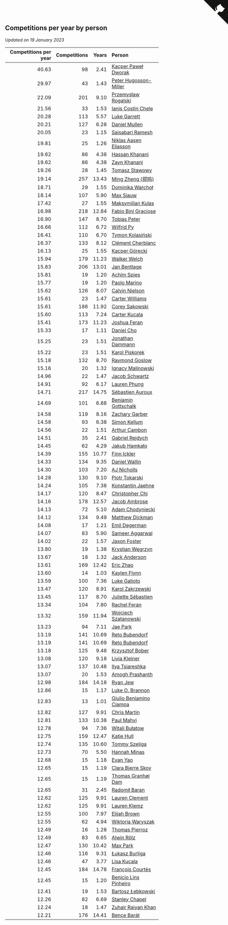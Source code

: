 ## Competitions per year by person

*Updated on 19 January 2023*

| Competitions per year | Competitions | Years | Person |
| ---: | ---: | ---: | :--- |
| 40.63 | 98 | 2.41 | [Kacper Paweł Dworak](https://www.worldcubeassociation.org/persons/2020DWOR01) |
| 29.97 | 43 | 1.43 | [Peter Hugosson-Miller](https://www.worldcubeassociation.org/persons/2021HUGO01) |
| 22.09 | 201 | 9.10 | [Przemysław Rogalski](https://www.worldcubeassociation.org/persons/2013ROGA02) |
| 21.56 | 33 | 1.53 | [Ianis Costin Chele](https://www.worldcubeassociation.org/persons/2021CHEL01) |
| 20.28 | 113 | 5.57 | [Luke Garrett](https://www.worldcubeassociation.org/persons/2017GARR05) |
| 20.21 | 127 | 6.28 | [Daniel Mullen](https://www.worldcubeassociation.org/persons/2016MULL04) |
| 20.05 | 23 | 1.15 | [Saisabari Ramesh](https://www.worldcubeassociation.org/persons/2021RAME01) |
| 19.81 | 25 | 1.26 | [Niklas Aasen Eliasson](https://www.worldcubeassociation.org/persons/2021ELIA01) |
| 19.62 | 86 | 4.38 | [Hassan Khanani](https://www.worldcubeassociation.org/persons/2018KHAN26) |
| 19.62 | 86 | 4.38 | [Zayn Khanani](https://www.worldcubeassociation.org/persons/2018KHAN28) |
| 19.26 | 28 | 1.45 | [Tomasz Stawowy](https://www.worldcubeassociation.org/persons/2021STAW01) |
| 19.14 | 257 | 13.43 | [Ming Zheng (郑鸣)](https://www.worldcubeassociation.org/persons/2009ZHEN11) |
| 18.71 | 29 | 1.55 | [Dominika Warchoł](https://www.worldcubeassociation.org/persons/2021WARC01) |
| 18.14 | 107 | 5.90 | [Max Siauw](https://www.worldcubeassociation.org/persons/2017SIAU02) |
| 17.42 | 27 | 1.55 | [Maksymilian Kulas](https://www.worldcubeassociation.org/persons/2021KULA02) |
| 16.98 | 218 | 12.84 | [Fabio Bini Graciose](https://www.worldcubeassociation.org/persons/2010GRAC02) |
| 16.90 | 147 | 8.70 | [Tobias Peter](https://www.worldcubeassociation.org/persons/2014PETE03) |
| 16.66 | 112 | 6.72 | [Wilfrid Py](https://www.worldcubeassociation.org/persons/2016PYWI01) |
| 16.41 | 110 | 6.70 | [Tymon Kolasiński](https://www.worldcubeassociation.org/persons/2016KOLA02) |
| 16.37 | 133 | 8.12 | [Clément Cherblanc](https://www.worldcubeassociation.org/persons/2014CHER05) |
| 16.13 | 25 | 1.55 | [Kacper Górecki](https://www.worldcubeassociation.org/persons/2021GORE01) |
| 15.94 | 179 | 11.23 | [Walker Welch](https://www.worldcubeassociation.org/persons/2011WELC01) |
| 15.83 | 206 | 13.01 | [Jan Bentlage](https://www.worldcubeassociation.org/persons/2010BENT01) |
| 15.81 | 19 | 1.20 | [Achim Spies](https://www.worldcubeassociation.org/persons/2021SPIE01) |
| 15.77 | 19 | 1.20 | [Paolo Marino](https://www.worldcubeassociation.org/persons/2021MARI04) |
| 15.62 | 126 | 8.07 | [Calvin Nielson](https://www.worldcubeassociation.org/persons/2014NIEL03) |
| 15.61 | 23 | 1.47 | [Carter Williams](https://www.worldcubeassociation.org/persons/2021WILL06) |
| 15.61 | 186 | 11.92 | [Corey Sakowski](https://www.worldcubeassociation.org/persons/2011SAKO01) |
| 15.60 | 113 | 7.24 | [Carter Kucala](https://www.worldcubeassociation.org/persons/2015KUCA01) |
| 15.41 | 173 | 11.23 | [Joshua Feran](https://www.worldcubeassociation.org/persons/2011FERA01) |
| 15.33 | 17 | 1.11 | [Daniel Cho](https://www.worldcubeassociation.org/persons/2021CHOD01) |
| 15.25 | 23 | 1.51 | [Jonathan Dammann](https://www.worldcubeassociation.org/persons/2021DAMM01) |
| 15.22 | 23 | 1.51 | [Karol Piskorek](https://www.worldcubeassociation.org/persons/2021PISK01) |
| 15.18 | 132 | 8.70 | [Raymond Goslow](https://www.worldcubeassociation.org/persons/2014GOSL01) |
| 15.16 | 20 | 1.32 | [Ignacy Malinowski](https://www.worldcubeassociation.org/persons/2021MALI02) |
| 14.96 | 22 | 1.47 | [Jacob Schwartz](https://www.worldcubeassociation.org/persons/2021SCHW01) |
| 14.91 | 92 | 6.17 | [Lauren Phung](https://www.worldcubeassociation.org/persons/2016PHUN02) |
| 14.71 | 217 | 14.75 | [Sébastien Auroux](https://www.worldcubeassociation.org/persons/2008AURO01) |
| 14.69 | 101 | 6.88 | [Benjamin Gottschalk](https://www.worldcubeassociation.org/persons/2016GOTT01) |
| 14.58 | 119 | 8.16 | [Zachary Garber](https://www.worldcubeassociation.org/persons/2014GARB01) |
| 14.58 | 93 | 6.38 | [Simon Kellum](https://www.worldcubeassociation.org/persons/2016KELL12) |
| 14.56 | 22 | 1.51 | [Arthur Cambon](https://www.worldcubeassociation.org/persons/2021CAMB01) |
| 14.51 | 35 | 2.41 | [Gabriel Rejdych](https://www.worldcubeassociation.org/persons/2020REJD01) |
| 14.45 | 62 | 4.29 | [Jakub Hamkało](https://www.worldcubeassociation.org/persons/2018HAMK01) |
| 14.39 | 155 | 10.77 | [Finn Ickler](https://www.worldcubeassociation.org/persons/2012ICKL01) |
| 14.33 | 134 | 9.35 | [Daniel Wallin](https://www.worldcubeassociation.org/persons/2013WALL03) |
| 14.30 | 103 | 7.20 | [AJ Nicholls](https://www.worldcubeassociation.org/persons/2015NICH04) |
| 14.28 | 130 | 9.10 | [Piotr Tokarski](https://www.worldcubeassociation.org/persons/2013TOKA01) |
| 14.24 | 105 | 7.38 | [Konstantin Jaehne](https://www.worldcubeassociation.org/persons/2015JAEH01) |
| 14.17 | 120 | 8.47 | [Christopher Chi](https://www.worldcubeassociation.org/persons/2014CHIC01) |
| 14.16 | 178 | 12.57 | [Jacob Ambrose](https://www.worldcubeassociation.org/persons/2010AMBR01) |
| 14.13 | 72 | 5.10 | [Adam Chodyniecki](https://www.worldcubeassociation.org/persons/2017CHOD02) |
| 14.12 | 134 | 9.49 | [Matthew Dickman](https://www.worldcubeassociation.org/persons/2013DICK01) |
| 14.08 | 17 | 1.21 | [Emil Degerman](https://www.worldcubeassociation.org/persons/2021DEGE01) |
| 14.07 | 83 | 5.90 | [Sameer Aggarwal](https://www.worldcubeassociation.org/persons/2017AGGA01) |
| 14.02 | 22 | 1.57 | [Jaxon Foster](https://www.worldcubeassociation.org/persons/2021FOST01) |
| 13.80 | 19 | 1.38 | [Krystian Węgrzyn](https://www.worldcubeassociation.org/persons/2021WEGR01) |
| 13.67 | 18 | 1.32 | [Jack Anderson](https://www.worldcubeassociation.org/persons/2021ANDE05) |
| 13.61 | 169 | 12.42 | [Eric Zhao](https://www.worldcubeassociation.org/persons/2010ZHAO19) |
| 13.60 | 14 | 1.03 | [Kaylen Flynn](https://www.worldcubeassociation.org/persons/2022FLYN01) |
| 13.59 | 100 | 7.36 | [Luke Galioto](https://www.worldcubeassociation.org/persons/2015GALI02) |
| 13.47 | 120 | 8.91 | [Karol Zakrzewski](https://www.worldcubeassociation.org/persons/2014ZAKR01) |
| 13.45 | 117 | 8.70 | [Juliette Sébastien](https://www.worldcubeassociation.org/persons/2014SEBA01) |
| 13.34 | 104 | 7.80 | [Rachel Feran](https://www.worldcubeassociation.org/persons/2015FERA01) |
| 13.32 | 159 | 11.94 | [Wojciech Szatanowski](https://www.worldcubeassociation.org/persons/2011SZAT01) |
| 13.23 | 94 | 7.11 | [Jae Park](https://www.worldcubeassociation.org/persons/2015PARK24) |
| 13.19 | 141 | 10.69 | [Reto Bubendorf](https://www.worldcubeassociation.org/persons/2012BUBE01) |
| 13.19 | 141 | 10.69 | [Reto Bubendorf](https://www.worldcubeassociation.org/persons/2012BUBE01) |
| 13.18 | 125 | 9.48 | [Krzysztof Bober](https://www.worldcubeassociation.org/persons/2013BOBE01) |
| 13.08 | 120 | 9.18 | [Livia Kleiner](https://www.worldcubeassociation.org/persons/2013KLEI03) |
| 13.07 | 137 | 10.48 | [Ilya Tsiareshka](https://www.worldcubeassociation.org/persons/2012TERE01) |
| 13.07 | 20 | 1.53 | [Amogh Prashanth](https://www.worldcubeassociation.org/persons/2021PRAS01) |
| 12.98 | 184 | 14.18 | [Ryan Jew](https://www.worldcubeassociation.org/persons/2008JEWR01) |
| 12.86 | 15 | 1.17 | [Luke O. Brannon](https://www.worldcubeassociation.org/persons/2021BRAN02) |
| 12.83 | 13 | 1.01 | [Giulio Beniamino Ciampa](https://www.worldcubeassociation.org/persons/2022CIAM01) |
| 12.82 | 127 | 9.91 | [Chris Martin](https://www.worldcubeassociation.org/persons/2013MART03) |
| 12.81 | 133 | 10.38 | [Paul Mahvi](https://www.worldcubeassociation.org/persons/2012MAHV01) |
| 12.78 | 94 | 7.36 | [Witali Bułatow](https://www.worldcubeassociation.org/persons/2015BUAT01) |
| 12.75 | 159 | 12.47 | [Katie Hull](https://www.worldcubeassociation.org/persons/2010HULL01) |
| 12.74 | 135 | 10.60 | [Tommy Szeliga](https://www.worldcubeassociation.org/persons/2012SZEL01) |
| 12.73 | 70 | 5.50 | [Hannah Minas](https://www.worldcubeassociation.org/persons/2017MINA04) |
| 12.68 | 15 | 1.18 | [Evan Yao](https://www.worldcubeassociation.org/persons/2021YAOE02) |
| 12.65 | 15 | 1.19 | [Clara Bjerre Skov](https://www.worldcubeassociation.org/persons/2021SKOV01) |
| 12.65 | 15 | 1.19 | [Thomas Granhøj Dam](https://www.worldcubeassociation.org/persons/2021DAMT01) |
| 12.65 | 31 | 2.45 | [Radomił Baran](https://www.worldcubeassociation.org/persons/2020BARA02) |
| 12.62 | 125 | 9.91 | [Lauren Clement](https://www.worldcubeassociation.org/persons/2013KLEM01) |
| 12.62 | 125 | 9.91 | [Lauren Klemz](https://www.worldcubeassociation.org/persons/2013KLEM01) |
| 12.55 | 100 | 7.97 | [Elijah Brown](https://www.worldcubeassociation.org/persons/2015BROW03) |
| 12.55 | 62 | 4.94 | [Wiktoria Waryszak](https://www.worldcubeassociation.org/persons/2018WARY01) |
| 12.49 | 16 | 1.28 | [Thomas Pierroz](https://www.worldcubeassociation.org/persons/2021PIER01) |
| 12.49 | 83 | 6.65 | [Alwin Rölz](https://www.worldcubeassociation.org/persons/2016ROLZ01) |
| 12.47 | 130 | 10.42 | [Max Park](https://www.worldcubeassociation.org/persons/2012PARK03) |
| 12.46 | 116 | 9.31 | [Łukasz Burliga](https://www.worldcubeassociation.org/persons/2013BURL01) |
| 12.46 | 47 | 3.77 | [Lisa Kucala](https://www.worldcubeassociation.org/persons/2019KUCA01) |
| 12.45 | 184 | 14.78 | [François Courtès](https://www.worldcubeassociation.org/persons/2008COUR01) |
| 12.45 | 15 | 1.20 | [Benicio Lins Pinheiro](https://www.worldcubeassociation.org/persons/2021PINH01) |
| 12.41 | 19 | 1.53 | [Bartosz Łebkowski](https://www.worldcubeassociation.org/persons/2021LEBK01) |
| 12.26 | 82 | 6.69 | [Stanley Chapel](https://www.worldcubeassociation.org/persons/2016CHAP04) |
| 12.24 | 18 | 1.47 | [Zuhair Raiyan Khan](https://www.worldcubeassociation.org/persons/2021KHAN05) |
| 12.21 | 176 | 14.41 | [Bence Barát](https://www.worldcubeassociation.org/persons/2008BARA01) |


<a href="https://github.com/JustinTimeCuber/wca_statistics" class="github-corner" aria-label="View source on Github"><svg width="80" height="80" viewBox="0 0 250 250" style="fill:#151513; color:#fff; position: absolute; top: 0; border: 0; right: 0;" aria-hidden="true"><path d="M0,0 L115,115 L130,115 L142,142 L250,250 L250,0 Z"></path><path d="M128.3,109.0 C113.8,99.7 119.0,89.6 119.0,89.6 C122.0,82.7 120.5,78.6 120.5,78.6 C119.2,72.0 123.4,76.3 123.4,76.3 C127.3,80.9 125.5,87.3 125.5,87.3 C122.9,97.6 130.6,101.9 134.4,103.2" fill="currentColor" style="transform-origin: 130px 106px;" class="octo-arm"></path><path d="M115.0,115.0 C114.9,115.1 118.7,116.5 119.8,115.4 L133.7,101.6 C136.9,99.2 139.9,98.4 142.2,98.6 C133.8,88.0 127.5,74.4 143.8,58.0 C148.5,53.4 154.0,51.2 159.7,51.0 C160.3,49.4 163.2,43.6 171.4,40.1 C171.4,40.1 176.1,42.5 178.8,56.2 C183.1,58.6 187.2,61.8 190.9,65.4 C194.5,69.0 197.7,73.2 200.1,77.6 C213.8,80.2 216.3,84.9 216.3,84.9 C212.7,93.1 206.9,96.0 205.4,96.6 C205.1,102.4 203.0,107.8 198.3,112.5 C181.9,128.9 168.3,122.5 157.7,114.1 C157.9,116.9 156.7,120.9 152.7,124.9 L141.0,136.5 C139.8,137.7 141.6,141.9 141.8,141.8 Z" fill="currentColor" class="octo-body"></path></svg></a><style>.github-corner:hover .octo-arm{animation:octocat-wave 560ms ease-in-out}@keyframes octocat-wave{0%,100%{transform:rotate(0)}20%,60%{transform:rotate(-25deg)}40%,80%{transform:rotate(10deg)}}@media (max-width:500px){.github-corner:hover .octo-arm{animation:none}.github-corner .octo-arm{animation:octocat-wave 560ms ease-in-out}}</style>
